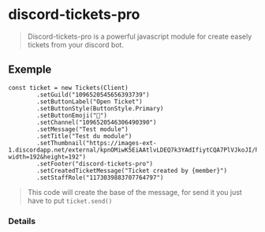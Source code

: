# discord-tickets-pro
> Discord-tickets-pro is a powerful javascript module for create easely tickets from your discord bot.

## Exemple
```
const ticket = new Tickets(Client)
        .setGuild("1096520545656393739")
        .setButtonLabel("Open Ticket")
        .setButtonStyle(ButtonStyle.Primary)
        .setButtonEmoji("🎫")
        .setChannel("1096520546306490390")
        .setMessage("Test module")
        .setTitle("Test du module")
        .setThumbnail("https://images-ext-1.discordapp.net/external/kpnOMiwK5EiAAtlvLDEQ7k3YAdIfiytCQA7PlVJkoJI/https/cdn.discordapp.com/avatars/922130278443528232/a_86e367b840be27fafa58564086ac4a9d.gif?width=192&height=192")
        .setFooter("discord-tickets-pro")
        .setCreatedTicketMessage("Ticket created by {member}")
        .setStaffRole("1173039883707764797")
```
> This code will create the base of the message, for send it you just have to put `ticket.send()`

### Details
